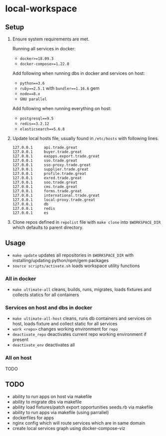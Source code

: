 # local-workspace

## Setup

1. Ensure system requirements are met.

    Running all services in docker:
    - `docker>=18.09.3`
    - `docker-compose>=1.22.0`

    Add following when running dbs in docker and services on host:
    - `python==3.6`
    - `ruby==2.5.1` with `bundler==1.16.6` gem
    - `node==8.x`
    - `GNU parallel`

    Add following when running everything on host:
    - `postgresql==9.5`
    - `redis==3.2.12`
    - `elasticsearch==5.6.8`

2. Update local hosts file, usually found in `/etc/hosts` with following lines.

    ```Text
    127.0.0.1     api.trade.great
    127.0.0.1     buyer.trade.great
    127.0.0.1     exopps.export.trade.great
    127.0.0.1     sso.trade.great
    127.0.0.1     sso-proxy.trade.great
    127.0.0.1     supplier.trade.great
    127.0.0.1     profile.trade.great
    127.0.0.1     exred.trade.great
    127.0.0.1     soo.trade.great
    127.0.0.1     cms.trade.great
    127.0.0.1     forms.trade.great
    127.0.0.1     international.trade.great
    127.0.0.1     local-proxy.trade.great
    127.0.0.1     db
    127.0.0.1     redis
    127.0.0.1     es
    ```

3. Clone repos defined in `repolist` file with `make clone` into `$WORKSPACE_DIR` which defaults to parent directory.

## Usage

- `make update` updates all repositories in `$WORKSPACE_DIR` with installing/updating python/npm/gem packages
- `source scripts/activate.sh` loads workspace utility functions

### All in docker

- `make ultimate-all` cleans, builds, runs, migrates, loads fixtures and collects statics for all containers

### Services on host and dbs in docker

- `make ultimate-all-host` cleans, runs db containers and services on host, loads fixture and collect static for all services
- `work <repo>` changes working environment for `repo`
- `deactivate_repo` deactivates current repo working environment if present
- `deactivate_env` deactivates all

### All on host

TODO

## TODO

- ability to run apps on host via makefile
- ability to migrate dbs via makefile
- ability load fixtures/patch export opportunities seeds.rb via makefile
- ability to run apps via makefile (using parrallel)
- dockerfiles for apps
- nginx config which will route services which are in same domain
- create local services graph using docker-compose-viz
